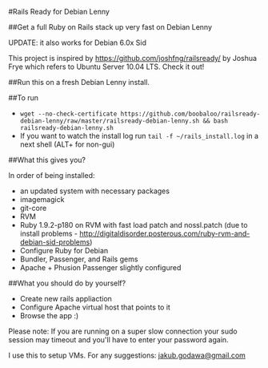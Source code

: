 #Rails Ready for Debian Lenny

##Get a full Ruby on Rails stack up very fast on Debian Lenny

UPDATE: it also works for Debian 6.0x Sid

This project is inspired by https://github.com/joshfng/railsready/ by Joshua Frye which refers to Ubuntu Server 10.04 LTS. Check it out!

##Run this on a fresh Debian Lenny install.

##To run
  * `wget --no-check-certificate https://github.com/boobaloo/railsready-debian-lenny/raw/master/railsready-debian-lenny.sh && bash railsready-debian-lenny.sh`
  * If you want to watch the install log run `tail -f ~/rails_install.log` in a next shell (ALT+<F2-F6> for non-gui)

##What this gives you?

In order of being installed:

  * an updated system with necessary packages
  * imagemagick
  * git-core
  * RVM
  * Ruby 1.9.2-p180 on RVM with fast load patch and nossl.patch (due to install problems - http://digitaldisorder.posterous.com/ruby-rvm-and-debian-sid-problems)
  * Configure Ruby for Debian
  * Bundler, Passenger, and Rails gems
  * Apache + Phusion Passenger slightly configured

##What you should do by yourself?

  * Create new rails appliaction
  * Configure Apache virtual host that points to it
  * Browse the app :)

Please note: If you are running on a super slow connection your sudo session may timeout and you'll have to enter your password again.

I use this to setup VMs. For any suggestions: jakub.godawa@gmail.com

